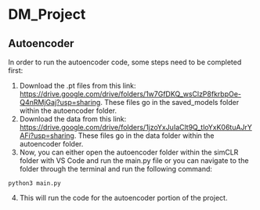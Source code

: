 # DM_Project

## Autoencoder
In order to run the autoencoder code, some steps need to be completed first:
1. Download the .pt files from this link: https://drive.google.com/drive/folders/1w7GfDKQ_wsClzP8fkrbpOe-Q4nRMjGaj?usp=sharing. These files go in the saved_models folder within the autoencoder folder.
2. Download the data from this link: https://drive.google.com/drive/folders/1jzoYxJuIaClt9Q_tloYxK06tuAJrYAFi?usp=sharing. These files go in the data folder within the autoencoder folder.
3. Now, you can either open the autoencoder folder within the simCLR folder with VS Code and run the main.py file or you can navigate to the folder through the terminal and run the following command:
```
python3 main.py
```
4. This will run the code for the autoencoder portion of the project.
